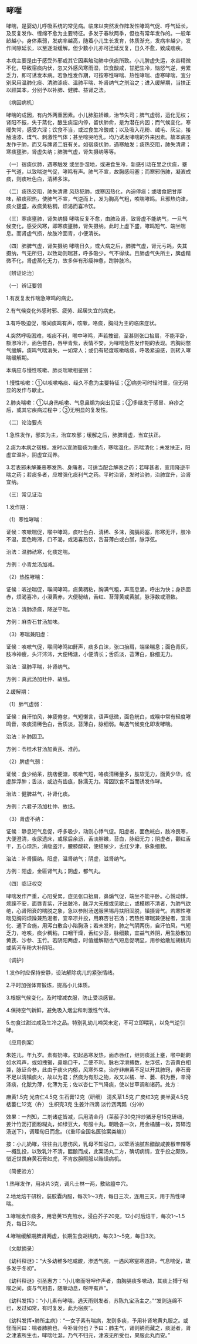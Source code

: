 ## 哮喘

哮喘，是婴幼儿呼吸系统的常见病。临床以突然发作阵发性哮鸣气促、呼气延长，及反复发作、缠绵不愈为主要特征。多发于春秋两季，但也有常年发作的。一般年龄越小，身体素弱，发病率越高，随着小儿生长发育，体质渐充，发病率越少，发作间隙延长，以至逐渐缓解。但少数小儿亦可迁延反复，日久不愈，致成痼疾。

本病主要是由于感受外邪或其它因素触动肺中伏痰所致。小儿脾虚失运，水谷精微不化，导致宿痰内伏，忽又外感风寒雨湿，饮食酸咸，甘肥生冷，恼怒气逆，劳累乏力，即可诱发本病。若急性发作期，可按寒性哮喘、热性哮喘、虚寒哮喘，宜分别采用温肺化痰、清肺涤痰、温肺平喘、补肾纳气之剂治之；进入缓解期，当扶正以顾其本，分别予以补肺、健脾、益肾之法。

〔病因病机〕

哮喘的成因，有内外两重因素。小儿肺脏娇嫩，治节失司；脾气虚弱，运化无权；肾阳不振，失于蒸化，酿生痰湿内停，留伏肺俞，是为潜在内因；而气候变化，寒暖失常，感受六淫；饮食不当，或过食生冷酸咸；以及吸入花粉、绒毛、灰尘，接触油漆、煤气、刺激性气体；甚至啼哭呛乳，均乃诱发哮喘的外来因素。故本病虽发作于肺，而又与脾肾二脏有关。如宿痰伏肺，遇寒触发；痰热交阻，肺失清肃；寒痰壅肺，肾虚失纳；肺脾气虚，肾失摄纳等等。

（一）宿痰伏肺，遇寒触发 或坐卧湿地，或进食生冷，新感引动在里之伏痰，壅于气道，以致喘逆气促，哮鸣有声。肺气不宣，故胸感闷塞；而寒邪伤肺，凝液成痰，则痰吐色白，清稀多沫。

（二）痰热交阻，肺失清肃 风热犯肺，或寒因热化，內迫停痰；或嗜食肥甘厚味，酿痰积热，使肺气不宣，气逆而上，发为胸高气粗，咳喘哮鸣。且邪热灼津，痰火壅盛，故痰黄粘稠，烦渴而喜冷饮。

（三）寒痰壅肺，肾失纳摄 哮喘反复不愈，由肺及肾，致肾虚不能纳气，一旦气候变化，感受风寒，即寒痰壅肺，肾失摄纳。此时上虚下盛，哮鸣短气、端坐喘息。而肾虚气损，故肢冷面青，小便清长。

（四）肺脾气虚，肾失摄纳 哮喘日久，或大病之后，肺脾气虚，肾元亏耗，失其摄纳，气无所归，以致动则喘甚，呼多吸少，气不得续。且肺虚气失所主，脾虚精微不化，肾虚蒸化无力，故多伴有形瘦神惫，跗肿肢冷。

〔辨证论治〕

（一）辨证要领

1.有反复发作喘急哮鸣的病史。

2.有气候变化外感时邪、疲劳、起居失宜的病史。

3.有呼吸迫促，喉间痰鸣有声，咳嗽，咯痰，胸闷为主的临床症状。

4.突然呼吸困难，咳痰不利，喉中哮鸣，声若拽锯，至甚则张口抬肩，不能平卧，额渗冷汗，面色苍白，唇甲青紫，表情不安，为哮喘急性发作期的表现。若胸闷憋气缓解，痰鸣气喘消失，一如常人；或仍有轻度咳嗽咯痰，呼吸紧迫感，则转入哮喘缓解期。

本病应与慢性咳嗽、肺炎喘嗽相鉴别：

1.慢性咳嗽：①以咳嗽咯痰、经久不愈为主要特征；②病势可时轻时重，但无明显的发作与歇止。

2.肺炎喘嗽：①以身热咳嗽、气息鼻煽为突出见证；②多继发于感冒、麻疹之后，或其它疾病过程中；③无明显的复发性。

（二）论治要点

1.急性发作，邪实为主，治宜攻邪；缓解之后，肺脾肾虚，当宜扶正。

2.痰为本病之宿根，发时以宣肺豁痰为重点，寒喘温化，热喘清化；未发扶正，阳虚宜温补，阴虚宜润养。

3.若表邪未解兼恶寒发热、身痛者，可适当配合解表之药；若哮甚者，宣用降逆平喘之药；若痰多者，应增强化痰利气之药。平时治肾，发时治肺，治肺宜升，治肾宜纳。

（三）常见证治

1.发作期：

（1）寒性哮喘：

证候：咳嗽喘促，喉中哮鸣，痰吐色白、清稀、多沫，胸膈闷塞，形寒无汗，肢冷不温，面色晦滞，口不渴，或渴喜热饮，舌苔薄白或白腻，脉浮弦。

治法：温肺祛寒，化痰定喘。

方例：小青龙汤加减。

（2）热性哮喘：

证候：咳逆喘促，喉间哮鸣，痰黄稠粘，胸满气粗，声高息涌，呼出为快；身热面赤，烦渴喜冷，小溲黄赤，大便秘结，舌红、苔薄黄或黄腻，脉浮数或滑数。

治法：清肺涤痰，降逆平喘。

方例：麻杏石甘汤加味。

（3）寒喘兼阳虚：

证候：咳嗽气促，喉间哮鸣如鼾声，痰多白沫，张口抬肩，端坐喘息；面色青灰，肢冷神疲，头汗涔涔，大便稀溏，小便清长；舌质淡，苔薄白，脉细无力。

治法：温肺平喘，补肾纳气。

方例：真武汤加杜仲、故纸。

2.缓解期：

（1）肺气虚弱：

证候：自汗怕风，神疲倦怠，气短懒言，语声低微，面色㿠白，或喉中常有轻度哮鸣音，咳痰清稀色白，舌质淡，苔薄白，脉细弱。每遇气候变化即发哮喘。

治法：补肺固卫。

方例：苓桂术甘汤加黄芪、淮药。

（2）脾虚气弱：

证候：食少纳呆，脘痞便溏，咳嗽气短，咯痰清稀量多，肢软无力，面黄少华，或虚胖浮肿；舌淡，或边有齿痕，脉濡无力。常因饮食不当而诱发作哮。

治法：健脾益气，补肾化痰。

方例：六君子汤加杜仲、故纸。

（3）肾虚不纳：

证候：静息短气息促，呼多吸少，动则心悸气促。阳虚者，面色㿠白，肢冷畏寒，大便澄清，夜尿遗床，或尿后余沥，舌淡胖嫩，苔白，脉细无力；阴虚者，颧红舌干，五心烦热，消瘦盗汗，腰膝酸软，便结尿少，舌红少津，脉象细数。

治法：补肾摄纳。阳虚，温肾纳气；阴虚，滋肾纳气。

方例：阳虚，金匮肾气丸；阴虚，都气丸。

（四）临证权变

哮喘发作严重，心阳受累，症见张口抬肩，鼻煽气促，端坐不能平卧。心慌动悸，烦躁不安，面唇青紫，汗出肢冷，脉浮大无根或见歇止，或模糊不清者，为肺气欲绝，心肾阳衰的喘脱之象，急以参附汤送服黑锡丹扶阳固脱，镇摄肾气。若寒性哮喘见胸闷烦躁兼热渴者，宜辛凉并投，用麻杏甘石汤；若热性哮喘兼便秘者，宜清化、通下合施，用泻白散合小陷胸汤；若未发时，肺之气阴两伤，自汗怕风，气短乏力，呛咳，痰少稠粘，口咽干燥，舌红少苔，脉细数，宜益气养阴，用生脉散加黄芪、沙参、玉竹。若阴阳两虚，时值缓解期也气短息促明显，用参蛤散加胡桃肉或紫河车粉大补阴阳。

〔调护〕

1.发作时应保持安静，设法解除病儿的紧张情绪。

2.平时加强体育锻炼，提高小儿体质。

3.根据气候变化，及时增减衣服，防止受凉感冒。

4.保持空气新鲜，避免吸入烟尘和刺激性气体。

5.勿食过甜过咸及生冷之品。特别乳幼儿啼哭未定，不可立即喂乳，以免气逆引哮。

〔应用例案〕

朱姓儿，年九岁。素有奶哮。初起恶寒发热，面赤唇红，继则痰涎上壅，喉中䶎齁如水鸡声，或如拽锯，鼻煽口干，二便不利。脉右浮滑搏数，左浮弦，舌苔黄白相兼，脉证合参，此由于痰火内郁，风寒外束。治疗非麻黄不足以开其肺窍，非石膏不足以清镇痰火，故以为君；然痰为有形之物，故又以橘、半、蒌、枳为臣，辛滑涤痰，化脓为薄，化薄为无；佐以杏仁下气降痰，使以甘草调和诸药。处方：

麻黄1.5克 光杏仁4.5克 生石膏12克（研细） 清炙草1.5克 广皮红3克 姜半夏4.5克 栝蒌仁12克（杵） 生枳壳3克 生姜汁四滴 淡竹沥两瓢（分冲）

效果：一剂知，二剂诸症皆减，后用清金丹（莱菔子30克拌炒猪牙皂15克研细，姜汁竹沥打面粉糊丸，如绿豆大，每服十丸，朝晚各一次，用金橘脯一枚，剪碎泡汤送下），调理旬日而愈。（《重印全国名医验案类编》）

按：小儿奶哮，往往由儿患伤风，乳母不知忌口，以荤酒油腻盐醋酸咸姜椒辛辣等一概乱投，以致乳汁不清，醖酿而成，此案汤丸二方，确切病情，宜乎投之颇效，惜近世畏麻黄石膏如虎，不肯放胆照服以贻误病机。

〔简便验方〕

1.热哮发作，用冰片3克，调凡士林一两，敷贴膻中穴。

2.地龙焙干研粉，装胶囊内服，每次1〜3克，每日三次，连用三天，用于热性哮喘。

3.哮喘发作痰多，用皂荚15克煎水，浸白芥子20克，12小时后焙干，每次1〜1.5克，每日3次。

4.哮喘缓解期脾肾两虚，长期生食胡桃肉，每次3〜5克，每日3次。

〔文献摘录〕

《幼科释谜》：“大多幼稚多吃咸酸，渗透气脘，一遇风寒窒寒道路，气息喘促，故多发于冬初”。

《幼科释谜》引圣惠方：“小儿嗽而呀呷作声者，由胸膈痰多嗽动，其痰上搏于咽喉之间，痰与气相击，随嗽动息，呀呷有声”。

《幼科发挥》：“小儿素有哮喘，遇天雨则发者，苏陈九宝汤主之。”“发则连绵不已，发过如常，有时复发，此为宿疾”。

《幼科发挥•肺所主病》：“一女子素有喘病，发则多痰，予用补肾地黄丸服之。或怪而问曰：喘者肺腑也，今补肾何也？予曰：肺主气，肾则纳而藏之，痰涎者，肾之津液所生也，哮喘吐涎，乃气不归元，津液无所受也，果服此丸而安。”
